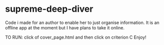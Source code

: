 # supreme-deep-diver

Code i made for an author to enable her to just organise information. It is an offline app at the moment but I have plans to take it online. 

TO RUN:
click of cover_page.html and then click on criterion C
Enjoy!

